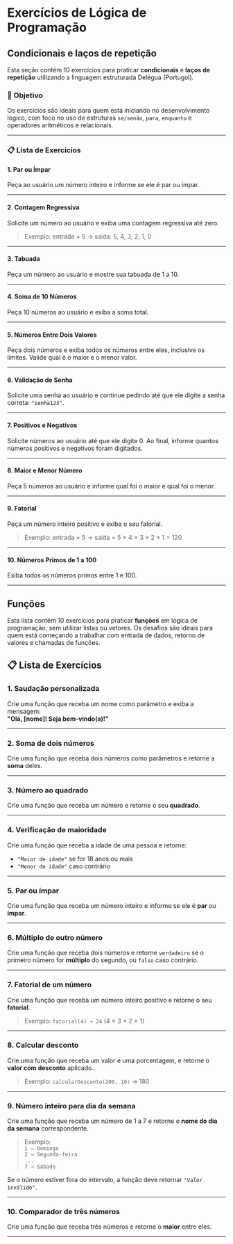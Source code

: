 # Exercícios de Lógica de Programação

## Condicionais e laços de repetição
Esta seção contém 10 exercícios para praticar **condicionais** e **laços de repetição** utilizando a linguagem estruturada Delégua (Portugol). 

### 🧠 Objetivo

Os exercícios são ideais para quem está iniciando no desenvolvimento lógico, com foco no uso de estruturas `se/senão`, `para`, `enquanto` e operadores aritméticos e relacionais.

---

### 📋 Lista de Exercícios

#### 1. Par ou Ímpar
Peça ao usuário um número inteiro e informe se ele é par ou ímpar.

---

#### 2. Contagem Regressiva
Solicite um número ao usuário e exiba uma contagem regressiva até zero.

> Exemplo: entrada = 5 → saída: 5, 4, 3, 2, 1, 0

---

#### 3. Tabuada
Peça um número ao usuário e mostre sua tabuada de 1 a 10.

---

#### 4. Soma de 10 Números
Peça 10 números ao usuário e exiba a soma total.

---

#### 5. Números Entre Dois Valores
Peça dois números e exiba todos os números entre eles, inclusive os limites. Valide qual é o maior e o menor valor.

---

#### 6. Validação de Senha
Solicite uma senha ao usuário e continue pedindo até que ele digite a senha correta: `"senha123"`.

---

#### 7. Positivos e Negativos
Solicite números ao usuário até que ele digite 0. Ao final, informe quantos números positivos e negativos foram digitados.

---

#### 8. Maior e Menor Número
Peça 5 números ao usuário e informe qual foi o maior e qual foi o menor.

---

#### 9. Fatorial
Peça um número inteiro positivo e exiba o seu fatorial.

> Exemplo: entrada = 5 → saída = 5 × 4 × 3 × 2 × 1 = 120

---

#### 10. Números Primos de 1 a 100
Exiba todos os números primos entre 1 e 100.

---

## Funções
Esta lista contém 10 exercícios para praticar **funções** em lógica de programação, sem utilizar listas ou vetores. Os desafios são ideais para quem está começando a trabalhar com entrada de dados, retorno de valores e chamadas de funções.


## 📋 Lista de Exercícios

### 1. Saudação personalizada  
Crie uma função que receba um nome como parâmetro e exiba a mensagem:  
**"Olá, [nome]! Seja bem-vindo(a)!"**

---

### 2. Soma de dois números  
Crie uma função que receba dois números como parâmetros e retorne a **soma** deles.

---

### 3. Número ao quadrado  
Crie uma função que receba um número e retorne o seu **quadrado**.

---

### 4. Verificação de maioridade  
Crie uma função que receba a idade de uma pessoa e retorne:  
- `"Maior de idade"` se for 18 anos ou mais  
- `"Menor de idade"` caso contrário

---

### 5. Par ou ímpar  
Crie uma função que receba um número inteiro e informe se ele é **par** ou **ímpar**.

---

### 6. Múltiplo de outro número  
Crie uma função que receba dois números e retorne `verdadeiro` se o primeiro número for **múltiplo** do segundo, ou `falso` caso contrário.

---

### 7. Fatorial de um número  
Crie uma função que receba um número inteiro positivo e retorne o seu **fatorial**.  
> Exemplo: `fatorial(4) → 24` (4 × 3 × 2 × 1)

---

### 8. Calcular desconto  
Crie uma função que receba um valor e uma porcentagem, e retorne o **valor com desconto** aplicado.  
> Exemplo: `calcularDesconto(200, 10)` → 180

---

### 9. Número inteiro para dia da semana  
Crie uma função que receba um número de 1 a 7 e retorne o **nome do dia da semana** correspondente.  
> Exemplo:  
`1 → Domingo`  
`2 → Segunda-feira`  
`...`  
`7 → Sábado`  

Se o número estiver fora do intervalo, a função deve retornar `"Valor inválido"`.

---

### 10. Comparador de três números  
Crie uma função que receba três números e retorne o **maior** entre eles.

---